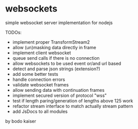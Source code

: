 # websockets

simple websocket server implementation for nodejs

TODOs:

* implement proper TransformStream2
* allow (un)masking data directly in frame
* implement client websocket
* queue send calls if there is no connection
* allow websockets to be used event or/and url based
* detect and parse json strings (extension?)
* add some better tests
* handle connection errors
* validate websocket frames
* allow sending data with continuation frames
* implement secured version of protocol "wss"
* test if length paring/generation of lengths above 125 work
* refactor stream interface to match actually stream pattern
* add JsDocs to all modules

by bodo kaiser